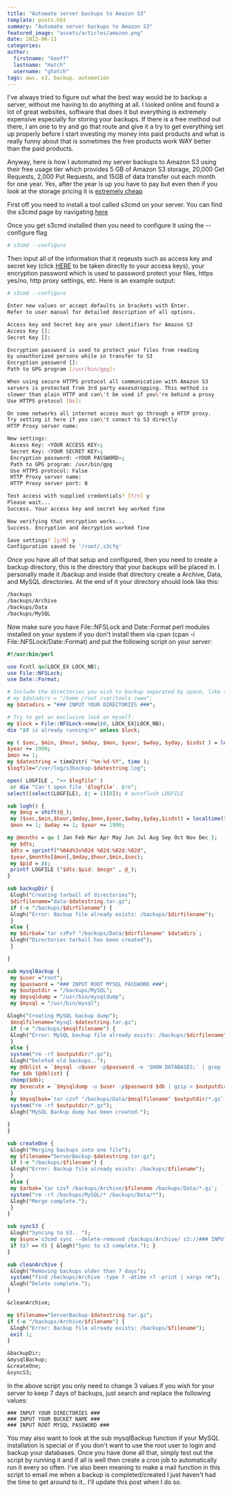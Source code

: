 ```yaml
---
title: "Automate server backups to Amazon S3"
template: posts.hbt
summary: "Automate server backups to Amazon S3"
featured_image: "assets/articles/amazon.png"
date: 2012-06-11
categories:
author:
  firstname: "Geoff"
  lastname: "Hatch"
  username: "ghatch"
tags: aws, s3, backup, automation
---
```

I've always tried to figure out what the best way would be to backup a server, without me having to do anything at all. I looked online and found a lot of great websites, software that does it but everything is extremely expensive especially for storing your backups. If there is a free method out there, I am one to try and go that route and give it a try to get everything set up properly before I start investing my money into paid products and what is really funny about that is sometimes the free products work WAY better than the paid products.

Anyway, here is how I automated my server backups to Amazon S3 using their free usage tier which provides 5 GB of Amazon S3 storage, 20,000 Get Requests, 2,000 Put Requests, and 15GB of data transfer out each month for one year. Yes, after the year is up you have to pay but even then if you look at the storage pricing it is [extremely cheap](https://aws.amazon.com/s3/pricing/)

First off you need to install a tool called s3cmd on your server. You can find the s3cmd page by navigating [here](http://s3tools.org/s3cmd)

Once you get s3cmd installed then you need to configure it using the --configure flag

```bash
# s3cmd --configure
```

Then input all of the information that it reqeusts such as access key and secret key (click [HERE](https://www.amazon.com/gp/redirect.html?ie=UTF8&amp;location=https%3A%2F%2Faws-portal.amazon.com%2Fgp%2Faws%2Fdeveloper%2Faccount%2Findex.html%2F?action=access-key&amp;tag=bucket-20) to be taken directly to your access keys), your encryption password which is used to password protect your files, https yes/no, http proxy settings, etc. Here is an example output:

```bash
# s3cmd --configure

Enter new values or accept defaults in brackets with Enter.
Refer to user manual for detailed description of all options.

Access key and Secret key are your identifiers for Amazon S3
Access Key []:
Secret Key []:

Encryption password is used to protect your files from reading
by unauthorized persons while in transfer to S3
Encryption password []:
Path to GPG program [/usr/bin/gpg]:

When using secure HTTPS protocol all communication with Amazon S3
servers is protected from 3rd party eavesdropping. This method is
slower than plain HTTP and can\'t be used if you\'re behind a proxy
Use HTTPS protocol [No]:

On some networks all internet access must go through a HTTP proxy.
Try setting it here if you can\'t conect to S3 directly
HTTP Proxy server name:

New settings:
 Access Key: <YOUR ACCESS KEY>;
 Secret Key: <YOUR SECRET KEY>;
 Encryption password: <YOUR PASSWORD>;
 Path to GPG program: /usr/bin/gpg
 Use HTTPS protocol: False
 HTTP Proxy server name:
 HTTP Proxy server port: 0

Test access with supplied credentials? [Y/n] y
Please wait...
Success. Your access key and secret key worked fine

Now verifying that encryption works...
Success. Encryption and decryption worked fine

Save settings? [y/N] y
Configuration saved to '/root/.s3cfg'
```

Once you have all of that setup and configured, then you need to create a backup directory, this is the directory that your backups will be placed in. I personally made it /backup and inside that directory create a Archive, Data, and MySQL directories. At the end of it your directory should look like this:

```bash
/backups
/backups/Archive
/backups/Data
/backups/MySQL
```

Now make sure you have File::NFSLock and Date::Format perl modules installed on your system if you don't install them via cpan (cpan -i File::NFSLock/Date::Format) and put the following script on your server:

```perl
#!/usr/bin/perl

use Fcntl qw(LOCK_EX LOCK_NB);
use File::NFSLock;
use Date::Format;

# Include the directories you wish to backup separated by space, like so:
# my $datadirs = "/home /root /var/tools /www";
my $datadirs = "### INPUT YOUR DIRECTORIES ###";

# Try to get an exclusive lock on myself.
my $lock = File::NFSLock->new($0, LOCK_EX|LOCK_NB);
die "$0 is already running!n" unless $lock;

my ( $sec, $min, $hour, $mday, $mon, $year, $wday, $yday, $isdst ) = localtime(time);
$year += 1900;
$mon += 1;
my $datestring = time2str( "%m-%d-%Y", time );
$logfile="/var/log/s3backup-$datestring.log";

open( LOGFILE , ">> $logfile" )
 or die "Can't open file '$logfile'. $!n";
select((select(LOGFILE), $| = 1)[0]); # autoflush LOGFILE

sub logh() {
 my $msg = shift(@_);
 my ($sec,$min,$hour,$mday,$mon,$year,$wday,$yday,$isdst) = localtime(time);
 $mon += 1; $wday += 1; $year += 1900;

my @months = qw { Jan Feb Mar Apr May Jun Jul Aug Sep Oct Nov Dec };
 my $dts;
 $dts = sprintf("%04d%3s%02d %02d:%02d:%02d",
 $year,$months[$mon],$mday,$hour,$min,$sec);
 my $pid = $$;
 printf LOGFILE ("$dts:$pid: $msgn" , @_);
}

sub backupDir {
 &logh("Creating tarball of directories");
 $dirfilename="data-$datestring.tar.gz";
 if (-e "/backups/$dirfilename") {
 &logh("Error: Backup file already exists: /backups/$dirfilename");
 }
 else {
 my $dirbak=`tar czPvf "/backups/Data/$dirfilename" $datadirs`;
 &logh("Directories tarball has been created");
 }

}

sub mysqlBackup {
 my $user ="root";
 my $password = "### INPUT ROOT MYSQL PASSWORD ###";
 my $outputdir = "/backups/MySQL";
 my $mysqldump = "/usr/bin/mysqldump";
 my $mysql = "/usr/bin/mysql";

&logh("Creating MySQL backup dump");
 $msqlfilename="mysql-$datestring.tar.gz";
 if (-e "/backups/$msqlfilename") {
 &logh("Error: MySQL backup file already exists: /backups/$dirfilename");
 }
 else {
 system("rm -rf $outputdir/*.gz");
 &logh("Deleted old backups..");
 my @dblist = `$mysql -u$user -p$password -e 'SHOW DATABASES;' | grep -Ev '(Database|information_schema)'`;
 for $db (@dblist) {
 chomp($db);
 my $execute = `$mysqldump -u $user -p$password $db | gzip > $outputdir/$db.sql.gz`;
 }
 my $mysqlbak=`tar czvf "/backups/Data/$msqlfilename" $outputdir/*.gz`;
 system("rm -rf $outputdir/*.gz");
 &logh("MySQL Backup dump has been created.");

}
}

sub createOne {
 &logh("Merging backups into one file");
 my $filename="ServerBackup-$datestring.tar.gz";
 if (-e "/backups/$filename") {
 &logh("Error: Backup file already exists: /backups/$filename");
 }
 else {
 my $arbak=`tar czvf /backups/Archive/$filename /backups/Data/*.gz`;
 system("rm -rf /backups/MySQL/* /backups/Data/*");
 &logh("Merge complete.");
 }
}

sub syncS3 {
 &logh("Syncing to S3.. ");
 my $sync=`s3cmd sync --delete-removed /backups/Archive/ s3://### INPUT YOUR BUCKET NAME ### >> $logfile`;
 if ($? == 0) { &logh("Sync to s3 complete."); }
}

sub cleanArchive {
 &logh("Removing backups older than 7 days");
 system("find /backups/Archive -type f -mtime +7 -print | xargs rm");
 &logh("Delete complete.");
}

&cleanArchive;

my $filename="ServerBackup-$datestring.tar.gz";
if (-e "/backups/Archive/$filename") {
 &logh("Error: Backup file already exists: /backups/$filename");
 exit 1;
}

&backupDir;
&mysqlBackup;
&createOne;
&syncS3;
```

In the above script you only need to change 3 values if you wish for your server to keep 7 days of backups, just search and replace the following values:

```
### INPUT YOUR DIRECTORIES ###
### INPUT YOUR BUCKET NAME ###
### INPUT ROOT MYSQL PASSWORD ###
```

You may also want to look at the sub mysqlBackup function if your MySQL installation is special or if you don't want to use the root user to login and backup your databases. Once you have done all that, simply test out the script by running it and if all is well then create a cron job to automatically run it every so often. I've also been meaning to make a mail function in this script to email me when a backup is completed/created I just haven't had the time to get around to it.. I'll update this post when I do so.
